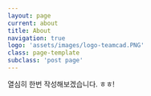 ```yaml
---
layout: page
current: about
title: About
navigation: true
logo: 'assets/images/logo-teamcad.PNG'
class: page-template
subclass: 'post page'
---
```


열심히 한번 작성해보겠습니다. ㅎㅎ!